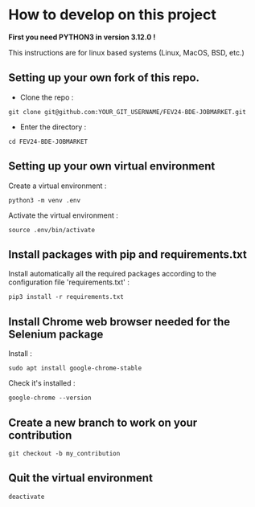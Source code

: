 # How to develop on this project

**First you need PYTHON3 in version 3.12.0 !**

This instructions are for linux based systems (Linux, MacOS, BSD, etc.)

## Setting up your own fork of this repo.

- Clone the repo :
```shell script
git clone git@github.com:YOUR_GIT_USERNAME/FEV24-BDE-JOBMARKET.git
```

- Enter the directory :
```shell script
cd FEV24-BDE-JOBMARKET
```

## Setting up your own virtual environment

Create a virtual environment :
```shell script
python3 -m venv .env 
```

Activate the virtual environment :
```shell script
source .env/bin/activate
```

## Install packages with pip and requirements.txt

Install automatically all the required packages according to the configuration file 'requirements.txt' :
```shell script
pip3 install -r requirements.txt
```

## Install Chrome web browser needed for the Selenium package

Install :
```shell script
sudo apt install google-chrome-stable
```

Check it's installed :
```shell script
google-chrome --version
```

## Create a new branch to work on your contribution

```shell script
git checkout -b my_contribution
```

## Quit the virtual environment

```shell script
deactivate
```
